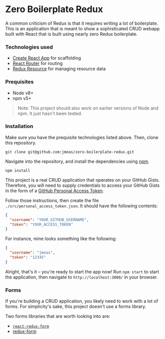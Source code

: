 # Zero Boilerplate Redux

A common criticism of Redux is that it requires writing a lot of boilerplate.
This is an application that is meant to show a sophisticated CRUD webapp built
with React that is built using nearly zero Redux boilerplate.

### Technologies used

- [Create React App](https://github.com/facebookincubator/create-react-app) for
  scaffolding
- [React Router](https://github.com/ReactTraining/react-router) for routing
- [Redux Resource](https://github.com/jmeas/redux-resource/) for managing
  resource data

### Prequisites

- Node v8+
- npm v5+

> Note: This project should also work on earlier versions of Node and npm. It just hasn't
  been tested.

### Installation

Make sure you have the prequisite technologies listed above. Then, clone this repository.

`git clone git@github.com:jmeas/zero-boilerplate-redux.git`

Navigate into the repository, and install the dependencies using [npm](https://www.npmjs.com/).

`npm install`

This project is a real CRUD application that operates on your GitHub Gists. Therefore,
you will need to supply credentials to access your GitHub Gists in the form of a
[GitHub Personal Access Token](https://help.github.com/articles/creating-a-personal-access-token-for-the-command-line/).

Follow those instructions, then create the file `./src/personal_access_token.json`. It should have the following
contents:

```json
{
  "username": "YOUR_GITHUB_USERNAME",
  "token": "YOUR_ACCESS_TOKEN"
}
```

For instance, mine looks something like the following:

```json
{
  "username": "jmeas",
  "token": "12345"
}
```

Alright, that's it – you're ready to start the app now! Run `npm start` to start the application, then navigate to
`http://localhost:3000/` in your browser.

### Forms

If you're building a CRUD application, you likely need to work with a lot of
forms. For simplicity's sake, this project doesn't use a forms library.

Two forms libraries that are worth looking into are:

- [`react-redux-form`](https://davidkpiano.github.io/react-redux-form/docs.html)
- [redux-form](https://github.com/erikras/redux-form)
